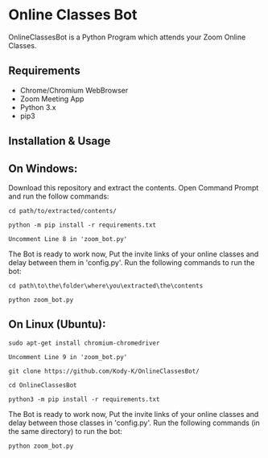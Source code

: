 # Online Classes Bot 

OnlineClassesBot is a Python Program which attends your Zoom Online Classes.

## Requirements

* Chrome/Chromium WebBrowser 
* Zoom Meeting App
* Python 3.x
* pip3
 
## Installation & Usage

On Windows:
-
 Download this repository and extract the contents.
 Open Command Prompt and run the follow commands:

`cd path/to/extracted/contents/`

`python -m pip install -r requirements.txt`

`Uncomment Line 8 in 'zoom_bot.py'`

 The Bot is ready to work now,
 Put the invite links of your online classes and delay between them in 'config.py'.
 Run the following commands to run the bot:

`cd path\to\the\folder\where\you\extracted\the\contents`

`python zoom_bot.py`

On Linux (Ubuntu):
-

`sudo apt-get install chromium-chromedriver`

`Uncomment Line 9 in 'zoom_bot.py'`

`git clone https://github.com/Kody-K/OnlineClassesBot/`

`cd OnlineClassesBot`

`python3 -m pip install -r requirements.txt`

 The Bot is ready to work now,
 Put the invite links of your online classes and delay between those classes in 'config.py'.
 Run the following commands (in the same directory) to run the bot:
 
`python zoom_bot.py`

